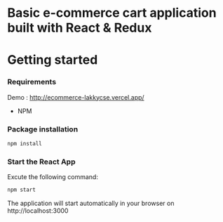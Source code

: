 # Basic e-commerce cart application built with React & Redux

# Getting started
### Requirements
Demo : http://ecommerce-lakkycse.vercel.app/

* NPM

### Package installation
```bash
npm install
```
 ### Start the React App
 Excute the following command: 
```bash
npm start
```
The application will start automatically in your browser on http://localhost:3000
